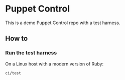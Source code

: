 # Puppet Control

This is a demo Puppet Control repo with a test harness.

## How to

### Run the test harness

On a Linux host with a modern version of Ruby:

    ci/test
